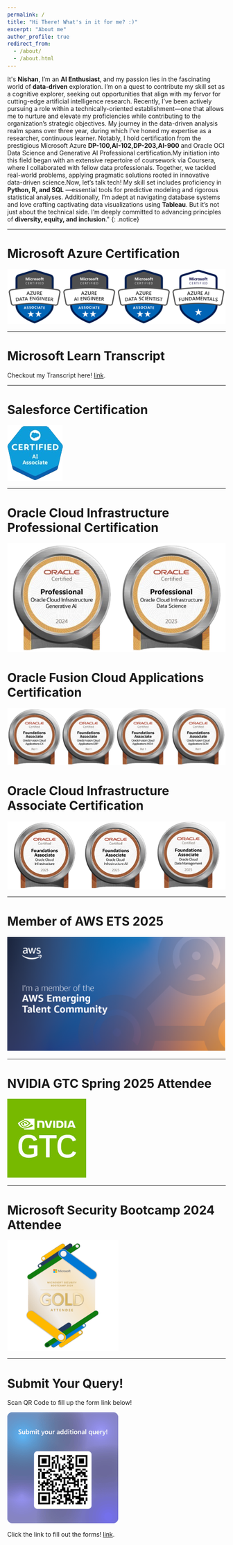 ```yaml
---
permalink: /
title: "Hi There! What's in it for me? :)"
excerpt: "About me"
author_profile: true
redirect_from: 
  - /about/
  - /about.html
---
```

It's **Nishan**, I’m an **AI Enthusiast**, and my passion lies in the fascinating world of **data-driven** exploration. I’m on a quest to contribute my skill set as a cognitive explorer, seeking out opportunities that align with my fervor for cutting-edge artificial intelligence research. Recently, I’ve been actively pursuing a role within a technically-oriented establishment—one that allows me to nurture and elevate my proficiencies while contributing to the organization’s strategic objectives. My journey in the data-driven analysis realm spans over three year, during which I’ve honed my expertise as a researcher, continuous learner. Notably, I hold certification from the prestigious Microsoft Azure **DP-100,AI-102,DP-203,AI-900** and Oracle OCI Data Science and Generative AI Professional certification.My initiation into this field began with an extensive repertoire of coursework via Coursera, where I collaborated with fellow data professionals. Together, we tackled real-world problems, applying pragmatic solutions rooted in innovative data-driven science.Now, let’s talk tech! My skill set includes proficiency in **Python, R, and SQL** —essential tools for predictive modeling and rigorous statistical analyses. Additionally, I’m adept at navigating database systems and love crafting captivating data visualizations using **Tableau**. But it’s not just about the technical side. I’m deeply committed to advancing principles of **diversity, equity, and inclusion**."
{: .notice}

---
# Microsoft Azure Certification
![Certificate Image](/files/microsoft/microsoft_cert_merge.png)

---
# Microsoft Learn Transcript
Checkout my Transcript here! [link](https://learn.microsoft.com/en-us/users/smgazzaliarafatnishan-4645/transcript/d5y6ghp168eyero "Microsoft Learn Transcript").

---
# Salesforce Certification
![Certificate Image](/files/salesforce/Badge_SF-Certified_AI-Associate.png)

---
# Oracle Cloud Infrastructure Professional  Certification 
![Certificate Image](/files/oracle/oci_professional_certification.png)

# Oracle Fusion Cloud Applications Certification 
![Certificate Image](/files/oracle/oracle_fusion_cloud_applications_associate_cert_hcm_erp_cx_scm.png)

# Oracle Cloud Infrastructure Associate Certification 
![Certificate Image](/files/oracle/oci_2023_foundation_associate_certifications.png)

---
# Member of AWS ETS 2025
![Certificate Image](/files/aws/aws_ets_membership.png)

---
# NVIDIA GTC Spring 2025 Attendee 
![Certificate Image](/files/nvidia/nvidia_gtc_attendee.jpg)

---
# Microsoft Security Bootcamp 2024 Attendee
![Certificate Image](/files/microsoft/microsoft_security_bootcamp_2024_attendee.png)

---
# Submit Your Query!
Scan QR Code to fill up the form link below!

![MicrosoftFormsQR](/files/qr/qr.png)

Click the link to fill out the forms!
[link](https://forms.office.com/r/1S5HQET81s "Fillout Microsoft Forms!").




